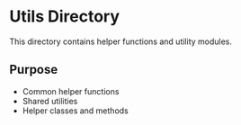 # Utils Directory

This directory contains helper functions and utility modules.

## Purpose
- Common helper functions
- Shared utilities
- Helper classes and methods